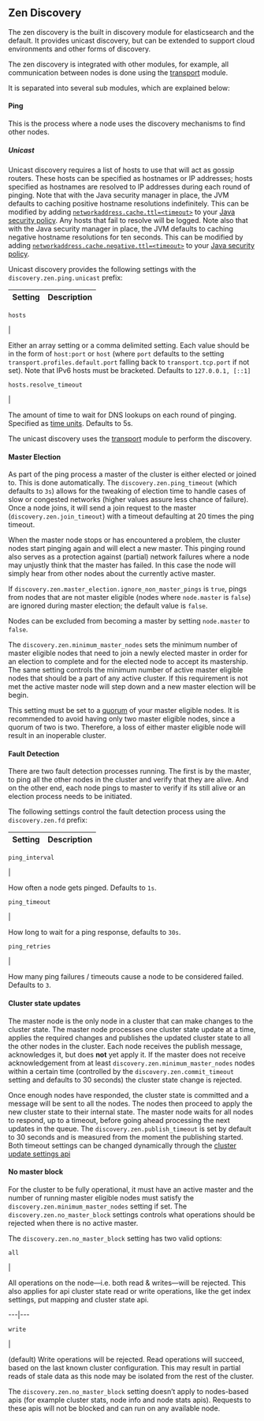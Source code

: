 ## Zen Discovery

The zen discovery is the built in discovery module for elasticsearch and the default. It provides unicast discovery, but can be extended to support cloud environments and other forms of discovery.

The zen discovery is integrated with other modules, for example, all communication between nodes is done using the [transport](modules-transport.html) module.

It is separated into several sub modules, which are explained below:

#### Ping

This is the process where a node uses the discovery mechanisms to find other nodes.

##### Unicast

Unicast discovery requires a list of hosts to use that will act as gossip routers. These hosts can be specified as hostnames or IP addresses; hosts specified as hostnames are resolved to IP addresses during each round of pinging. Note that with the Java security manager in place, the JVM defaults to caching positive hostname resolutions indefinitely. This can be modified by adding [`networkaddress.cache.ttl=<timeout>`](http://docs.oracle.com/javase/8/docs/technotes/guides/net/properties.html) to your [Java security policy](http://docs.oracle.com/javase/8/docs/technotes/guides/security/PolicyFiles.html). Any hosts that fail to resolve will be logged. Note also that with the Java security manager in place, the JVM defaults to caching negative hostname resolutions for ten seconds. This can be modified by adding [`networkaddress.cache.negative.ttl=<timeout>`](http://docs.oracle.com/javase/8/docs/technotes/guides/net/properties.html) to your [Java security policy](http://docs.oracle.com/javase/8/docs/technotes/guides/security/PolicyFiles.html).

Unicast discovery provides the following settings with the `discovery.zen.ping.unicast` prefix:

Setting | Description  
---|---  
  
`hosts`

| 

Either an array setting or a comma delimited setting. Each value should be in the form of `host:port` or `host` (where `port` defaults to the setting `transport.profiles.default.port` falling back to `transport.tcp.port` if not set). Note that IPv6 hosts must be bracketed. Defaults to `127.0.0.1, [::1]`  
  
`hosts.resolve_timeout`

| 

The amount of time to wait for DNS lookups on each round of pinging. Specified as [time units](common-options.html#time-units). Defaults to 5s.  
  
The unicast discovery uses the [transport](modules-transport.html) module to perform the discovery.

#### Master Election

As part of the ping process a master of the cluster is either elected or joined to. This is done automatically. The `discovery.zen.ping_timeout` (which defaults to `3s`) allows for the tweaking of election time to handle cases of slow or congested networks (higher values assure less chance of failure). Once a node joins, it will send a join request to the master (`discovery.zen.join_timeout`) with a timeout defaulting at 20 times the ping timeout.

When the master node stops or has encountered a problem, the cluster nodes start pinging again and will elect a new master. This pinging round also serves as a protection against (partial) network failures where a node may unjustly think that the master has failed. In this case the node will simply hear from other nodes about the currently active master.

If `discovery.zen.master_election.ignore_non_master_pings` is `true`, pings from nodes that are not master eligible (nodes where `node.master` is `false`) are ignored during master election; the default value is `false`.

Nodes can be excluded from becoming a master by setting `node.master` to `false`.

The `discovery.zen.minimum_master_nodes` sets the minimum number of master eligible nodes that need to join a newly elected master in order for an election to complete and for the elected node to accept its mastership. The same setting controls the minimum number of active master eligible nodes that should be a part of any active cluster. If this requirement is not met the active master node will step down and a new master election will be begin.

This setting must be set to a [quorum](important-settings.html#minimum_master_nodes) of your master eligible nodes. It is recommended to avoid having only two master eligible nodes, since a quorum of two is two. Therefore, a loss of either master eligible node will result in an inoperable cluster.

#### Fault Detection

There are two fault detection processes running. The first is by the master, to ping all the other nodes in the cluster and verify that they are alive. And on the other end, each node pings to master to verify if its still alive or an election process needs to be initiated.

The following settings control the fault detection process using the `discovery.zen.fd` prefix:

Setting | Description  
---|---  
  
`ping_interval`

| 

How often a node gets pinged. Defaults to `1s`.  
  
`ping_timeout`

| 

How long to wait for a ping response, defaults to `30s`.  
  
`ping_retries`

| 

How many ping failures / timeouts cause a node to be considered failed. Defaults to `3`.  
  
#### Cluster state updates

The master node is the only node in a cluster that can make changes to the cluster state. The master node processes one cluster state update at a time, applies the required changes and publishes the updated cluster state to all the other nodes in the cluster. Each node receives the publish message, acknowledges it, but does **not** yet apply it. If the master does not receive acknowledgement from at least `discovery.zen.minimum_master_nodes` nodes within a certain time (controlled by the `discovery.zen.commit_timeout` setting and defaults to 30 seconds) the cluster state change is rejected.

Once enough nodes have responded, the cluster state is committed and a message will be sent to all the nodes. The nodes then proceed to apply the new cluster state to their internal state. The master node waits for all nodes to respond, up to a timeout, before going ahead processing the next updates in the queue. The `discovery.zen.publish_timeout` is set by default to 30 seconds and is measured from the moment the publishing started. Both timeout settings can be changed dynamically through the [cluster update settings api](cluster-update-settings.html)

#### No master block

For the cluster to be fully operational, it must have an active master and the number of running master eligible nodes must satisfy the `discovery.zen.minimum_master_nodes` setting if set. The `discovery.zen.no_master_block` settings controls what operations should be rejected when there is no active master.

The `discovery.zen.no_master_block` setting has two valid options:

`all`

| 

All operations on the node—i.e. both read & writes—will be rejected. This also applies for api cluster state read or write operations, like the get index settings, put mapping and cluster state api.   
  
---|---  
  
`write`

| 

(default) Write operations will be rejected. Read operations will succeed, based on the last known cluster configuration. This may result in partial reads of stale data as this node may be isolated from the rest of the cluster.   
  
The `discovery.zen.no_master_block` setting doesn’t apply to nodes-based apis (for example cluster stats, node info and node stats apis). Requests to these apis will not be blocked and can run on any available node.
